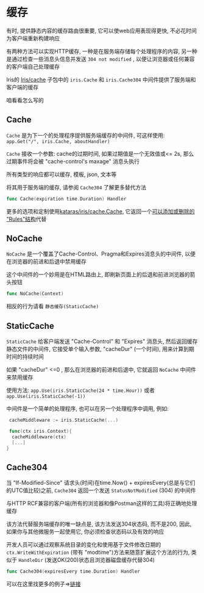 # 缓存

有时, 提供静态内容的缓存路由很重要, 它可以使web应用表现得更快, 不必花时间为客户端重新构建响应

有两种方法可以实现HTTP缓存, 一种是在服务端存储每个处理程序的内容, 另一种是通过检查一些消息头信息并发送 `304 not modified` , 以便让浏览器或任何兼容的客户端自己处理缓存

Iris的 [Iris/cache](https://github.com/kataras/iris/tree/master/cache) 子包中的 `iris.Cache` 和 `iris.Cache304` 中间件提供了服务端和客户端的缓存

咱看看怎么写的

## Cache

`Cache` 是为下一个的处理程序提供服务端缓存的中间件, 可这样使用: `app.Get("/", iris.Cache, aboutHandler)`

`Cache` 接收一个参数: cache的过期时间, 如果过期值是一个无效值或<= 2s, 那么过期事件将会被 "cache-control's maxage" 消息头执行

所有类型的响应都可以缓存, 模板, json, 文本等

将其用于服务端的缓存, 请参阅 `Cache304` 了解更多替代方法

```go
func Cache(expiration time.Duration) Handler
```

更多的选项和定制使用[kataras/iris/cache.Cache](https://godoc.org/github.com/kataras/iris/cache#Cache), 它返回一个[可以添加或删除的 "Rules"结构](https://godoc.org/github.com/kataras/iris/cache/client#Handler)代替

## NoCache

`NoCache` 是一个覆盖了Cache-Control、Pragma和Expires消息头的中间件, 以便在浏览器的前进和后退中禁用缓存

这个中间件的一个妙用是在HTML路由上, 即刷新页面上的后退和前进浏览器的箭头按钮

```go
func NoCache(Context)
```

相反的行为请看 `静态缓存(StaticCache)`

## StaticCache

`StaticCache` 给客户端发送 "Cache-Control" 和 "Expires" 消息头, 然后返回缓存静态文件的中间件, 它接受单个输入参数, "cacheDur" (一个时间), 用来计算到期时间的持续时间

如果 "cacheDur" <=0 , 那么在浏览器的前进和后退中, 它就返回 `NoCache` 中间件来禁用缓存

使用方法: `app.Use(iris.StaticCache(24 * time.Hour))` 或者 `app.Use(iris.StaticCache(-1))`

中间件是一个简单的处理程序, 也可以在另一个处理程序中调用, 例如:

```go
 cacheMiddleware := iris.StaticCache(...)

 func(ctx iris.Context){
  cacheMiddleware(ctx)
  [...]
}
```

## Cache304

当 "If-Modified-Since" 请求头(时间)在time.Now() + expiresEvery(总是与它们的UTC值比较)之前, `Cache304` 返回一个发送 `StatusNotModified` (304) 的中间件

与HTTP RCF兼容的客户端(所有的浏览器和像Postman这样的工具)将正确地处理缓存

该方法代替服务端缓存的唯一缺点是, 该方法发送304状态码, 而不是200, 因此, 如果你与其他微服务一起使用它, 你必须检查状态码以及有效的响应

开发人员可以通过观察系统目录的变化和使用基于文件修改日期的 `ctx.WriteWithExpiration` (带有 "modtime")方法来随意扩展这个方法的行为,  类似于 `HandleDir` (发送OK(200)状态且浏览器磁盘缓存代替304)

```go
func Cache304(expiresEvery time.Duration) Handler
```

可以在这里找更多的例子=>[链接](https://github.com/kataras/iris/tree/master/_examples/response-writer/cache)

